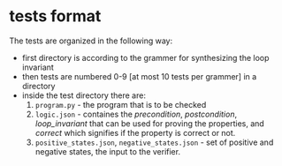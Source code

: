 # tests format
The tests are organized in the following way:
* first directory is according to the grammer for synthesizing the loop invariant
* then tests are numbered 0-9 [at most 10 tests per grammer] in a directory
* inside the test directory there are:
    1. `program.py` - the program that is to be checked
    2. `logic.json` - containes the *precondition*, *postcondition*, *loop_invariant* that can be used for proving the properties, and *correct* which signifies if the property is correct or not.
    3. `positive_states.json`, `negative_states.json` - set of positive and negative states, the input to the verifier.
